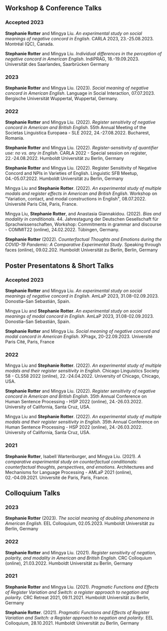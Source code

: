 
## Workshop & Conference Talks


### Accepted 2023

**Stephanie Rotter** and Mingya Liu. *An experimental study on social meanings of negative concord in English*. CARLA 2023, 23.-25.08.2023. Montréal (QC), Canada.

**Stephanie Rotter** and Mingya Liu. *Individual differences in the perception of negative concord in American English*. IndiPRAG, 18.-19.09.2023. Universität des Saarlandes, Saarbrücken Germany

### 2023

**Stephanie Rotter** and Mingya Liu. (2023). *Social meaning of negative concord in American English*. Language in Social Interaction, 07.07.2023. Bergische Universität Wuppertal, Wuppertal, Germany.

### 2022

**Stephanie Rotter** and Mingya Liu. (2022). *Register sensitivity of negative concord in American and British English*. 55th Annual Meeting of the Societas Linguistica Europaea - SLE 2022, 24.-27.08.2022. Bucharest, Romania.

**Stephanie Rotter** and Mingya Liu. (2022). *Register-sensitivity of quantifier use: no vs. any in English*. CARLA 2022 - Special session on register, 22.-24.08.2022. Humboldt Universität zu Berlin, Germany

**Stephanie Rotter** and Mingya Liu. (2022). Register Sensitivity of Negative Concord and NPIs in Varieties of English. Linguistic SFB Meetup, 04.-05.07.2022. Humboldt Universität zu Berlin, Germany

Mingya Liu and **Stephanie Rotter**. (2022). *An experimental study of multiple modals and register effects in American and British English*. Workshop on "Variation, contact, and modal constructions in English", 08.07.2022. Université Paris Cité, Paris, France.

Mingya Liu, **Stephanie Rotter**, and Anastasia Giannakidou. (2022). *Bias and modality in conditionals*. 44. Jahrestagung der Deutschen Gesellschaft für Sprachwissenschaften, Workshop: Commitments in grammar and discourse - COMMIT22 (online), 24.02.2022. Tübingen, Germany.

**Stephanie Rotter** (2022). *Counterfactual Thoughts and Emotions during the COVID-19 Pandemic: A Comparative Experimental Study*. Speaking through faces (online), 09.02.202. Humboldt Universität zu Berlin, Berlin, Germany



## Poster Presentatons & Short Talks

### Accepted 2023

**Stephanie Rotter** and Mingya Liu. *An experimental study on social meanings of negative concord in English*. AmLaP 2023, 31.08-02.09.2023. Donostia–San Sebastián, Spain.

Mingya Liu and **Stephanie Rotter**. *An experimental study on social meanings of modal concord in English*. AmLaP 2023, 31.08-02.09.2023. Donostia–San Sebastián, Spain.

**Stephanie Rotter** and Mingya Liu. *Social meaning of negative concord and modal concord in American English*. XPragx, 20-22.09.2023. Université Paris Cité, Paris, France


### 2022

Mingya Liu and **Stephanie Rotter**. (2022). *An experimental study of multiple modals and their register sensitivity in English*. Chicago Linguistics Society 58 - CLS58 2022 (online), 22.-24.04.2022. University of Chicago, Chicago, USA.

**Stephanie Rotter** and Mingya Liu. (2022). *Register sensitivity of negative concord in American and British English*. 35th Annual Conference on Human Sentence Processing - HSP 2022 (online), 24.-26.03.2022. University of California, Santa Cruz, USA.

Mingya Liu and **Stephanie Rotter**. (2022). *An experimental study of multiple modals and their register sensitivity in English*. 35th Annual Conference on Human Sentence Processing - HSP 2022 (online), 24.-26.03.2022. University of California, Santa Cruz, USA.


### 2021
**Stephanie Rotter**, Isabell Wartenburger, and Mingya Liu. (2021). *A comparative experimental study on counterfactual conditionals: counterfactual thoughts, perspectives, and emotions*. Architectures and Mechanisms for Language Processing - AMLaP 2021 (online), 02.-04.09.2021. Université de Paris, Paris, France.




## Colloquium Talks


### 2023 

**Stephanie Rotter** (2023). *The social meaning of doubling phenomena in American English*. EEL Colloquium, 02.05.2023. Humboldt Universität zu Berlin, Germany


### 2022

**Stephanie Rotter** and Mingya Liu. (2021). *Register sensitivity of negation, polarity, and modality in American and British English*. CRC Colloquium (online), 21.03.2022. Humboldt Universität zu Berlin, Germany


### 2021 

**Stephanie Rotter** and Mingya Liu. (2021). *Pragmatic Functions and Effects of Register Variation and Switch: a register approach to negation and polarity*. CRC Retreat 2021, 09.11.2021. Humboldt Universität zu Berlin, Germany

**Stephanie Rotter**. (2021). *Pragmatic Functions and Effects of Register Variation and Switch: a Register approach to negation and polarity*. EEL Colloquium, 28.10.2021. Humboldt Universität zu Berlin, Germany

